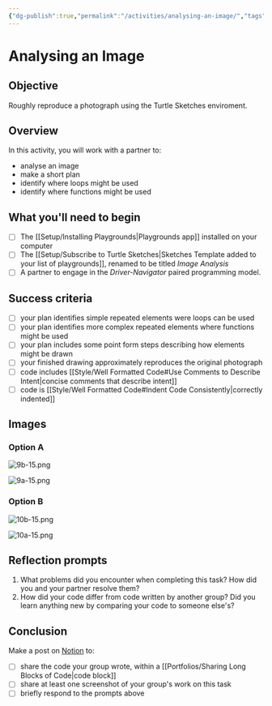 ```yaml
---
{"dg-publish":true,"permalink":"/activities/analysing-an-image/","tags":["A1.1","A1.2","C1.1","C1.2","C1.4","C1.5","C2.2","C2.4","C2.6"],"dgHomeLink":true,"dgShowToc":true}
---
```


# Analysing an Image

## Objective

Roughly reproduce a photograph using the Turtle Sketches enviroment.

## Overview

In this activity, you will work with a partner to:

- analyse an image
- make a short plan
- identify where loops might be used
- identify where functions might be used
## What you'll need to begin
- [ ] The [[Setup/Installing Playgrounds\|Playgrounds app]] installed on your computer
- [ ] The [[Setup/Subscribe to Turtle Sketches\|Sketches Template added to your list of playgrounds]], renamed to be titled *Image Analysis*
- [ ]  A partner to engage in the *Driver-Navigator* paired programming model.
## Success criteria
- [ ] your plan identifies simple repeated elements were loops can be used
- [ ] your plan identifies more complex repeated elements where functions might be used
- [ ] your plan includes some point form steps describing how elements might be drawn
- [ ] your finished drawing approximately reproduces the original photograph
- [ ] code includes [[Style/Well Formatted Code#Use Comments to Describe Intent\|concise comments that describe intent]]
- [ ] code is [[Style/Well Formatted Code#Indent Code Consistently\|correctly indented]]

## Images

### Option A

![9b-15.png](/img/user/Media/9b-15.png)

![9a-15.png](/img/user/Media/9a-15.png)

### Option B

![10b-15.png](/img/user/Media/10b-15.png)

![10a-15.png](/img/user/Media/10a-15.png)


## Reflection prompts
1. What problems did you encounter when completing this task? How did you and your partner resolve them?
2. How did your code differ from code written by another group? Did you learn anything new by comparing your code to someone else's?
## Conclusion

Make a post on [Notion](https://notion.so) to:
- [ ] share the code your group wrote, within a [[Portfolios/Sharing Long Blocks of Code\|code block]]
- [ ] share at least one screenshot of your group's work on this task
- [ ] briefly respond to the prompts above